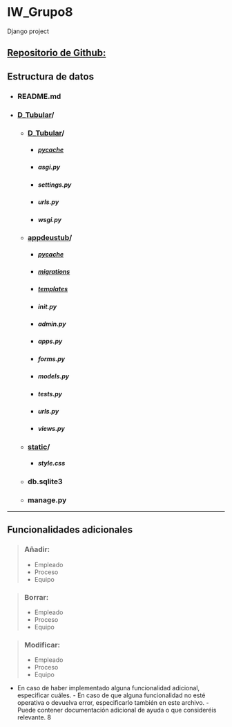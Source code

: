 # IW_Grupo8
Django project <br>
## [Repositorio de Github:](https://github.com/rdo164/IW_Grupo8) 

## Estructura de datos

- ### README.md
- ### [D_Tubular](https://github.com/rdo164/IW_Grupo8/tree/master/D_Tubular)/ 
    - ### [D_Tubular](https://github.com/rdo164/IW_Grupo8/tree/master/D_Tubular//D_Tubular)/ 
      - ##### [__pycache__](https://github.com/rdo164/IW_Grupo8/tree/master/D_Tubular/D_Tubular/__pycache__)
      - ##### asgi.py
      - ##### settings.py
      - ##### urls.py
      - ##### wsgi.py
    
  - ### [appdeustub](https://github.com/rdo164/IW_Grupo8/tree/master/D_Tubular/appdeustutub)/ 
    - ##### [__pycache__](https://github.com/rdo164/IW_Grupo8/tree/master/D_Tubular/appdeustutub/__pycache__)
    - ##### [migrations](https://github.com/rdo164/IW_Grupo8/tree/master/D_Tubular/appdeustutub/migrations)
    - ##### [templates](https://github.com/rdo164/IW_Grupo8/tree/master/D_Tubular/appdeustutub/templates)
    - ##### __init__.py
    - ##### admin.py
    - ##### apps.py
    - ##### forms.py
    - ##### models.py
    - ##### tests.py
    - ##### urls.py
    - ##### views.py
  
  - ### [static](https://github.com/rdo164/IW_Grupo8/tree/master/D_Tubular/static)/ 
    - ##### style.css

  - ### db.sqlite3 
  - ### manage.py
    
---
## Funcionalidades adicionales
> ### **Añadir**:
>
> - Empleado
> - Proceso
> - Equipo

> ### **Borrar**:
>
> - Empleado
> - Proceso
> - Equipo
>

> ### **Modificar**:
>
> - Empleado
> - Proceso
> - Equipo




- En caso de haber implementado alguna funcionalidad adicional, especificar cuáles. - En caso de que alguna funcionalidad no esté operativa o devuelva error, especificarlo también en este archivo. - Puede contener documentación adicional de ayuda o que consideréis relevante.
8
